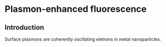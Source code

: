 # Plasmon-enhanced fluorescence 

## Introduction

Surface plasmons are coherently oscillating eletrons in metal nanoparticles. 
